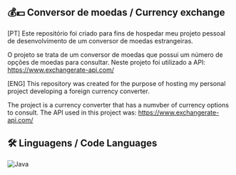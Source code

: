 ## 💰💵 Conversor de moedas / Currency exchange

[PT] Este repositório foi criado para fins de hospedar meu projeto pessoal de desenvolvimento de um conversor de moedas estrangeiras.

O projeto se trata de um conversor de moedas que possui um número de opções de moedas para consultar. 
Neste projeto foi utilizado a API: https://www.exchangerate-api.com/

[ENG] This repository was created for the purpose of hosting my personal project developing a foreign currency converter.

The project is a currency converter that has a numvber of currency options to consult.
The API used in this project was: https://www.exchangerate-api.com/

## 🛠️ Linguagens / Code Languages

![Java](https://img.shields.io/badge/java-%23ED8B00.svg?style=for-the-badge&logo=openjdk&logoColor=white)




